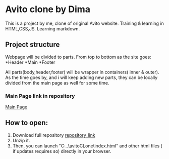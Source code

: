 # Avito clone by Dima

This is a project by me, clone of original Avito website. Training & learning in HTML,CSS,JS. Learning markdown.

## Project structure

Webpage will be divided to parts. From top to bottom as the site goes:
*Header
*Main
\*Footer

All parts(body,header,footer) will be wrapper in containers( inner & outer).
As the time goes by, and i will keep adding new parts, they can be locally divided from the main page as well for some time.

### Main Page link in repository

[Main Page](../avitoCLone/index.html)

## How to open:

1. Download full repository [repository_link](https://github.com/Kukarazi/avit0_clone/archive/refs/heads/main.zip)
2. Unzip it.
3. Then, you can launch "C:\..\avitoCLone\index.html" and other html files ( if updates requires so) directly in your browser.
